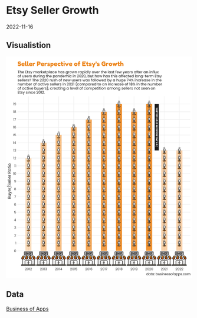 Etsy Seller Growth
================
2022-11-16

## Visualistion

![](outputs/test.jpg)

## Data

[Business of Apps](https://www.businessofapps.com/data/etsy-statistics/)
